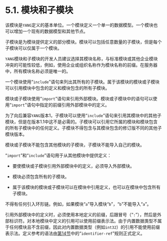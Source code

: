 # 5.1. 模块和子模块

该模块是`YANG`定义的基本单位。一个模块定义一个单一的数据模型。一个模块也可以增加一个现有的数据模型和其他节点。

子模块是为模块提供定义的部分模块。模块可以包括任意数量的子模块，但是每个子模块可以仅属于一个模块。

`YANG`模块和子模块的开发人员建议选择其模块名称，与标准模块或其他企业模块冲突的可能性较低，例如，使用企业或组织名称作为模块名称的前缀。在服务器中，所有模块名称必须是唯一的。

一个模块使用“`include`”语句来列出其所有的子模块。属于该模块的模块或子模块可以引用模块中包含的定义和模块包含的所有子模块。

模块或子模块使用“`import`”语句来引用外部模块。模块或子模块中的语句可以使用“`import`”语句中指定的前缀引用外部模块中的定义。

为了向后兼容`YANG`版本1，子模块可以使用“`include`”语句来引用其模块中的其他子模块，但是在版本1.1中这不是必需的。子模块可以引用它所属的模块和模块包含的所有子模块中的任何定义。子模块不得包含与其模块包含的修订版不同的其他子模块版本。

模块或子模块不能包含其他模块的子模块，子模块不能导入自己的模块。

“`import`”和“`include`”语句用于从其他模块中提供定义：

- 要使模块或子模块引用外部模块中的定义，必须导入外部模块。

- 模块必须包含所有的子模块。

- 属于该模块的模块或子模块可以在模块中引用定义，也可以在模块中包含所有子模块。

不得有任何引入环形链。例如，如果模块“`a`”导入模块“`b`”，“`b`”不能导入“`a`”。

引用外部模块中的定义时，必须使用本地定义的前缀，后跟冒号（“`:`”），然后是外部标识符。对本地模块中定义的引用可以使用前缀表示法。由于内置数据类型不属于任何模块且不含前缀，因此对内置数据类型（例如`int32`）的引用不能使用前缀表示法。定义参考的语法由[第14节](../section-14/README.md)中的“`identifier-ref`”规则正式定义。
